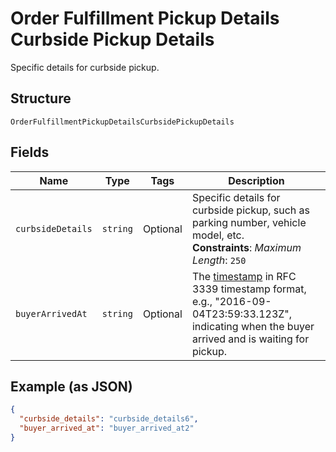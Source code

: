 
# Order Fulfillment Pickup Details Curbside Pickup Details

Specific details for curbside pickup.

## Structure

`OrderFulfillmentPickupDetailsCurbsidePickupDetails`

## Fields

| Name | Type | Tags | Description |
|  --- | --- | --- | --- |
| `curbsideDetails` | `string` | Optional | Specific details for curbside pickup, such as parking number, vehicle model, etc.<br>**Constraints**: *Maximum Length*: `250` |
| `buyerArrivedAt` | `string` | Optional | The [timestamp](#workingwithdates) in RFC 3339 timestamp format, e.g., "2016-09-04T23:59:33.123Z",<br>indicating when the buyer arrived and is waiting for pickup. |

## Example (as JSON)

```json
{
  "curbside_details": "curbside_details6",
  "buyer_arrived_at": "buyer_arrived_at2"
}
```

